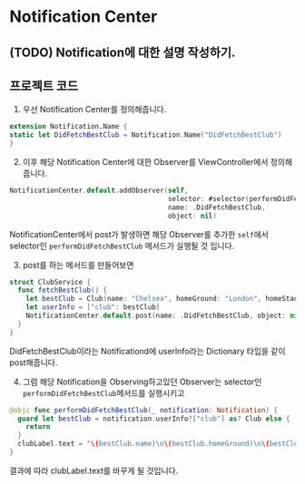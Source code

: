 #  Notification Center 

## (TODO) Notification에 대한 설명 작성하기.


## 프로젝트 코드

1. 우선 Notification Center를 정의해줍니다. 
```swift
extension Notification.Name {
static let DidFetchBestClub = Notification.Name("DidFetchBestClub")
}
```
2. 이후 해당 Notification Center에 대한 Observer를 ViewController에서 정의해줍니다. 
```swift
NotificationCenter.default.addObserver(self,
                                       selector: #selector(performDidFetchBestClub(_:)),
                                       name: .DidFetchBestClub,
                                       object: nil)
```
NotificationCenter에서 post가 발생하면 해당 Observer를 추가한 ```self```에서 selector인 ```performDidFetchBestClub``` 메서드가 실행될 것 입니다. 

3. post를 하는 메서드를 만들어보면
```swift
struct ClubService {
  func fetchBestClub() {
    let bestClub = Club(name: "Chelsea", homeGround: "London", homeStadium: "Stanford Bridge")
    let userInfo = ["club": bestClub]
    NotificationCenter.default.post(name: .DidFetchBestClub, object: nil, userInfo: userInfo)
  }
}
```
DidFetchBestClub이라는 Notificationd에 userInfo라는 Dictionary 타입을 같이 post해줍니다.

4. 그럼 해당 Notification을 Observing하고있던 Observer는 selector인 ```performDidFetchBestClub```메서드를 실행시키고
```swift
@objc func performDidFetchBestClub(_ notification: Notification) {
  guard let bestClub = notification.userInfo?["club"] as? Club else {
    return
  }
  clubLabel.text = "\(bestClub.name)\n\(bestClub.homeGround)\n\(bestClub.homeStadium)"
}
```
결과에 따라 clubLabel.text를 바꾸게 될 것입니다.

